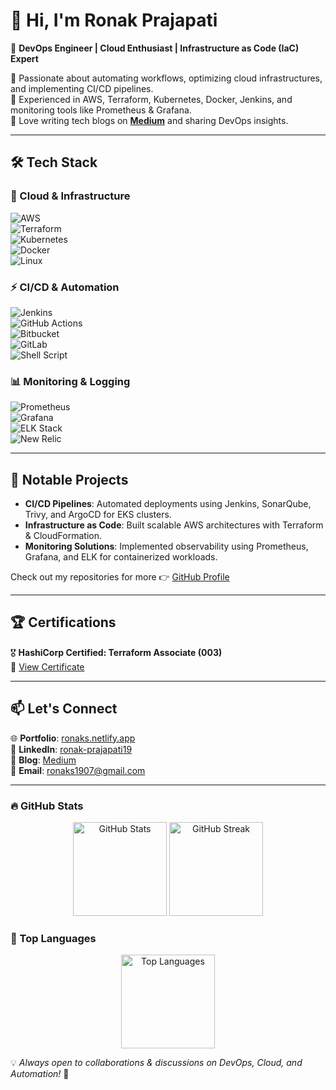 # 👋 Hi, I'm Ronak Prajapati  

🚀 **DevOps Engineer | Cloud Enthusiast | Infrastructure as Code (IaC) Expert**  

🔹 Passionate about automating workflows, optimizing cloud infrastructures, and implementing CI/CD pipelines.  
🔹 Experienced in AWS, Terraform, Kubernetes, Docker, Jenkins, and monitoring tools like Prometheus & Grafana.  
🔹 Love writing tech blogs on **[Medium](https://medium.com/@ronaks1907)** and sharing DevOps insights.  

---

## 🛠 Tech Stack  

### 🚀 Cloud & Infrastructure  
![AWS](https://img.shields.io/badge/AWS-%23FF9900.svg?style=for-the-badge&logo=amazon-aws&logoColor=white)  
![Terraform](https://img.shields.io/badge/Terraform-%23623CE4.svg?style=for-the-badge&logo=terraform&logoColor=white)  
![Kubernetes](https://img.shields.io/badge/Kubernetes-%23326ce5.svg?style=for-the-badge&logo=kubernetes&logoColor=white)  
![Docker](https://img.shields.io/badge/Docker-%230db7ed.svg?style=for-the-badge&logo=docker&logoColor=white)  
![Linux](https://img.shields.io/badge/Linux-FCC624?style=for-the-badge&logo=linux&logoColor=black)  

### ⚡ CI/CD & Automation  
![Jenkins](https://img.shields.io/badge/Jenkins-%23D24939.svg?style=for-the-badge&logo=jenkins&logoColor=white)  
![GitHub Actions](https://img.shields.io/badge/GitHub_Actions-%232671E5.svg?style=for-the-badge&logo=githubactions&logoColor=white)  
![Bitbucket](https://img.shields.io/badge/Bitbucket-%230047B3.svg?style=for-the-badge&logo=bitbucket&logoColor=white)  
![GitLab](https://img.shields.io/badge/GitLab-%23FC6D26.svg?style=for-the-badge&logo=gitlab&logoColor=white)  
![Shell Script](https://img.shields.io/badge/Shell_Scripting-%23121011.svg?style=for-the-badge&logo=gnu-bash&logoColor=white)  

### 📊 Monitoring & Logging  
![Prometheus](https://img.shields.io/badge/Prometheus-%23E6522C.svg?style=for-the-badge&logo=prometheus&logoColor=white)  
![Grafana](https://img.shields.io/badge/Grafana-%23F46800.svg?style=for-the-badge&logo=grafana&logoColor=white)  
![ELK Stack](https://img.shields.io/badge/ELK-Stack-%23E8521C.svg?style=for-the-badge&logo=elasticstack&logoColor=white)  
![New Relic](https://img.shields.io/badge/New_Relic-%23009CDA.svg?style=for-the-badge&logo=newrelic&logoColor=white)  

---

## 📌 Notable Projects  
- **CI/CD Pipelines**: Automated deployments using Jenkins, SonarQube, Trivy, and ArgoCD for EKS clusters.  
- **Infrastructure as Code**: Built scalable AWS architectures with Terraform & CloudFormation.  
- **Monitoring Solutions**: Implemented observability using Prometheus, Grafana, and ELK for containerized workloads.  

Check out my repositories for more 👉 [GitHub Profile](https://github.com/ronaks9065)  

---

## 🏆 Certifications  
🎖 **HashiCorp Certified: Terraform Associate (003)**  
📜 [View Certificate](https://www.credly.com/badges/3b1b125f-a480-4f9d-9a81-e904b39ef10b/public_url)  

---

## 📫 Let's Connect  
🌐 **Portfolio**: [ronaks.netlify.app](https://ronaks.netlify.app/)  
💼 **LinkedIn**: [ronak-prajapati19](https://www.linkedin.com/in/ronak-prajapati19/)  
📜 **Blog**: [Medium](https://medium.com/@ronaks1907)  
📩 **Email**: [ronaks1907@gmail.com](mailto:ronaks1907@gmail.com)  

---
### 🔥 GitHub Stats  
<p align="center">
  <img src="https://github-readme-stats.vercel.app/api?username=ronaks1907&show_icons=true&theme=radical" alt="GitHub Stats" height="150"/>
  <img src="https://github-readme-streak-stats.herokuapp.com?user=ronaks1907&theme=radical" alt="GitHub Streak" height="150"/>
</p>

### 🎯 Top Languages  
<p align="center">
  <img src="https://github-readme-stats.vercel.app/api/top-langs/?username=ronaks9065&layout=compact&theme=radical" alt="Top Languages" height="150"/>
</p>

💡 _Always open to collaborations & discussions on DevOps, Cloud, and Automation!_ 🚀  
